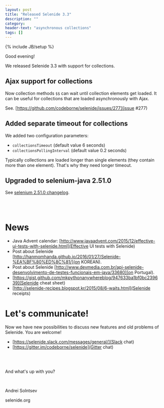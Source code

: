 ```yaml
---
layout: post
title: "Released Selenide 3.3"
description: ""
category:
header-text: "asynchronous collections"
tags: []
---
```

{% include JB/setup %}

Good evening!

We released Selenide 3.3 with support for collections.

## Ajax support for collections

Now collection methods `$$` can wait until collection elements get loaded.
It can be useful for collections that are loaded asynchronously with Ajax.

See. [https://github.com/codeborne/selenide/issues/277](issue #277)

## Added separate timeout for collections

We added two configuration parameters:

  * `collectionsTimeout` (default value 6 seconds)
  * `collectionsPollingInterval` (default value 0.2 seconds)

Typically collections are loaded longer than single elements (they contain more than one element).
That's why they need longer timeout.

## Upgraded to selenium-java 2.51.0

See [selenium 2.51.0 changelog](https://raw.githubusercontent.com/SeleniumHQ/selenium/master/java/CHANGELOG).

<br/>
<br/>

# News 

* Java Advent calendar: [http://www.javaadvent.com/2015/12/effective-ui-tests-with-selenide.html](Effective UI tests with Selenide)
* Post about Selenide [http://hanmomhanda.github.io/2016/01/27/Selenide-%EA%BF%80%ED%8C%81/](on KOREAN).
* Post about Selenide [http://www.devmedia.com.br/api-selenide-desenvolvimento-de-testes-funcionais-em-java/33680](on Portugal).
* [https://gist.github.com/mkpythonanywhereblog/947633ba1bf0bc239639](Selenide cheat sheet)
* [http://selenide-recipes.blogspot.kr/2015/08/6-waits.html](Selenide receipts)

# Let's communicate!

Now we have new possibilities to discuss new features and old problems of Selenide. You are welcome!
 
* [https://selenide.slack.com/messages/general/](Slack chat)
* [https://gitter.im/codeborne/selenide](Gitter chat)

<br/>
<br/>

And what's up with you?

<br/>

Andrei Solntsev

selenide.org
